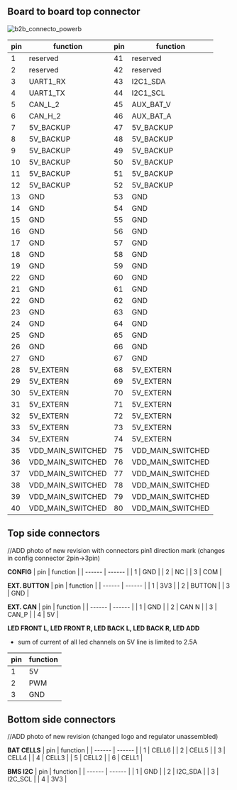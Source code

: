 ## Board to board top connector
![b2b_connecto_powerb](uploads/1d3214b69ac5ceef298804148f1d1814/b2b_connecto_powerb.png)

| pin | function | pin | function |
| ------ | ------ | ------ | ------ |
| 1 | reserved | 41 | reserved |
| 2 | reserved | 42 | reserved |
| 3 | UART1_RX | 43 | I2C1_SDA |
| 4 | UART1_TX | 44 | I2C1_SCL | 
| 5 | CAN_L_2 | 45 | AUX_BAT_V |
| 6 | CAN_H_2 | 46 | AUX_BAT_A |
| 7 | 5V_BACKUP | 47 | 5V_BACKUP |
| 8 | 5V_BACKUP | 48 | 5V_BACKUP |
| 9 | 5V_BACKUP | 49 | 5V_BACKUP |
| 10 | 5V_BACKUP | 50 | 5V_BACKUP |
| 11 | 5V_BACKUP | 51 | 5V_BACKUP |
| 12 | 5V_BACKUP | 52 | 5V_BACKUP |
| 13 | GND | 53 | GND |
| 14 | GND | 54 | GND |
| 15 | GND | 55 | GND |
| 16 | GND | 56 | GND |
| 17 | GND | 57 | GND |
| 18 | GND | 58 | GND |
| 19 | GND | 59 | GND |
| 22 | GND | 60 | GND |
| 21 | GND | 61 | GND |
| 22 | GND | 62 | GND |
| 23 | GND | 63 | GND |
| 24 | GND | 64 | GND |
| 25 | GND | 65 | GND |
| 26 | GND | 66 | GND |
| 27 | GND | 67 | GND |
| 28 | 5V_EXTERN | 68 | 5V_EXTERN |
| 29 | 5V_EXTERN | 69 | 5V_EXTERN |
| 30 | 5V_EXTERN | 70 | 5V_EXTERN |
| 31 | 5V_EXTERN | 71 | 5V_EXTERN |
| 32 | 5V_EXTERN | 72 | 5V_EXTERN |
| 33 | 5V_EXTERN | 73 | 5V_EXTERN |
| 34 | 5V_EXTERN | 74 | 5V_EXTERN |
| 35 | VDD_MAIN_SWITCHED | 75 | VDD_MAIN_SWITCHED |
| 36 | VDD_MAIN_SWITCHED | 76 | VDD_MAIN_SWITCHED |
| 37 | VDD_MAIN_SWITCHED | 77 | VDD_MAIN_SWITCHED |
| 38 | VDD_MAIN_SWITCHED | 78 | VDD_MAIN_SWITCHED |
| 39 | VDD_MAIN_SWITCHED | 79 | VDD_MAIN_SWITCHED |
| 40 | VDD_MAIN_SWITCHED | 80 | VDD_MAIN_SWITCHED |


## Top side connectors 

//ADD photo of new revision with connectors pin1 direction mark (changes in config connector 2pin->3pin)

**CONFIG**
| pin | function |
| ------ | ------ |
| 1 | GND |
| 2 | NC |
| 3 | COM |


**EXT. BUTTON**
| pin | function |
| ------ | ------ |
| 1 | 3V3 |
| 2 | BUTTON |
| 3 | GND |

**EXT. CAN**
| pin | function |
| ------ | ------ |
| 1 | GND |
| 2 | CAN N |
| 3 | CAN_P |
| 4 | 5V |

**LED FRONT L, LED FRONT R, LED BACK L, LED BACK R, LED ADD**
- sum of current of all led channels on 5V line is limited to 2.5A

| pin | function |
| ------ | ------ |
| 1 | 5V |
| 2 | PWM |
| 3 | GND |

## Bottom side connectors

//ADD photo of new revision (changed logo and regulator unassembled)

**BAT CELLS**
| pin | function |
| ------ | ------ |
| 1 | CELL6 |
| 2 | CELL5 |
| 3 | CELL4 |
| 4 | CELL3 |
| 5 | CELL2 |
| 6 | CELL1 |

**BMS I2C**
| pin | function |
| ------ | ------ |
| 1 | GND |
| 2 | I2C_SDA |
| 3 | I2C_SCL |
| 4 | 3V3 |